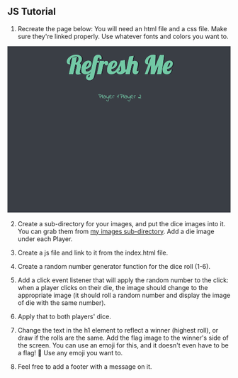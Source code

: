 ## JS Tutorial

1. Recreate the page below:  You will need an html file and a css file. Make sure they're linked properly. 
Use whatever fonts and colors you want to.

![starting_page](/images/starting_page.png)

2. Create a sub-directory for your images, and put the dice images into it. You can grab them from [my images sub-directory](/images).
Add a die image under each Player. 

3. Create a js file and link to it from the index.html file.

4. Create a random number generator function for the dice roll (1-6). 

5. Add a click event listener that will apply the random number to the click:  when a player clicks 
on their die, the image should change to the appropriate image (it should roll a random number and display the image of die with the same number).

6. Apply that to both players' dice.

7. Change the text in the h1 element to reflect a winner (highest roll), or draw if the rolls are the same. Add the flag 
image to the winner's side of the screen. You can use an emoji for this, and it doesn't even have to be a flag! 🚩  Use any emoji you want to.

8. Feel free to add a footer with a message on it.
